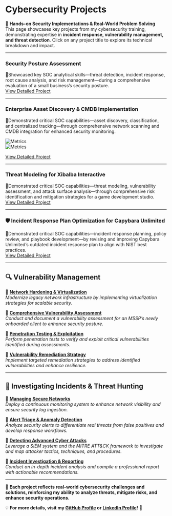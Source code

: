 # **Cybersecurity Projects**  
🚀 **Hands-on Security Implementations & Real-World Problem Solving**  
This page showcases key projects from my cybersecurity training, demonstrating expertise in **incident response, vulnerability management, and threat detection**. Click on any project title to explore its technical breakdown and impact.  

---
### Security Posture Assessment

🔹Showcased key SOC analytical skills—threat detection, incident response, root cause analysis, and risk management—during a comprehensive evaluation of a small business’s security posture.  
[View Detailed Project](projects/assess-business-security-posture.md)

---
### Enterprise Asset Discovery & CMDB Implementation

🔹Demonstrated critical SOC capabilities—asset discovery, classification, and centralized tracking—through comprehensive network scanning and CMDB integration for enhanced security monitoring.  

![Metrics](https://img.shields.io/badge/Assets%20Discovered-40+-2A9D8F)  
![Metrics](https://img.shields.io/badge/Attack%20Surface-15%25%20Reduction-264653)  

[View Detailed Project](projects/enterprise_asset_discovery.md)

---
### Threat Modeling for Xibalba Interactive

🔹Demonstrated critical SOC capabilities—threat modeling, vulnerability assessment, and attack surface analysis—through comprehensive risk identification and mitigation strategies for a game development studio.  
[View Detailed Project](projects/threat_modeling_for_xibalba_interactive.md)

---
### 🛡️ Incident Response Plan Optimization for Capybara Unlimited  

🔹Demonstrated critical SOC capabilities—incident response planning, policy review, and playbook development—by revising and improving Capybara Unlimited’s outdated incident response plan to align with NIST best practices.  
[View Detailed Project](projects/IRP_review_capybara_unlimited)

---  

## **🔍 Vulnerability Management**  
🔹 **[Network Hardening & Virtualization](vulnerability-network-hardening.md)**  
*Modernize legacy network infrastructure by implementing virtualization strategies for scalable security.*  

🔹 **[Comprehensive Vulnerability Assessment](vulnerability-assessment.md)**  
*Conduct and document a vulnerability assessment for an MSSP’s newly onboarded client to enhance security posture.*  

🔹 **[Penetration Testing & Exploitation](vulnerability-exploitation.md)**  
*Perform penetration tests to verify and exploit critical vulnerabilities identified during assessments.*  

🔹 **[Vulnerability Remediation Strategy](vulnerability-remediation.md)**  
*Implement targeted remediation strategies to address identified vulnerabilities and enhance resilience.*  

---  

## **🔎 Investigating Incidents & Threat Hunting**  
🔹 **[Managing Secure Networks](investigating-managing-networks.md)**  
*Deploy a continuous monitoring system to enhance network visibility and ensure security log ingestion.*  

🔹 **[Alert Triage & Anomaly Detection](investigating-alerts.md)**  
*Analyze security alerts to differentiate real threats from false positives and develop response workflows.*  

🔹 **[Detecting Advanced Cyber Attacks](investigating-detecting-attacks.md)**  
*Leverage a SIEM system and the MITRE ATT&CK framework to investigate and map attacker tactics, techniques, and procedures.*  

🔹 **[Incident Investigation & Reporting](investigating-incidents.md)**  
*Conduct an in-depth incident analysis and compile a professional report with actionable recommendations.*  

---  

📌 **Each project reflects real-world cybersecurity challenges and solutions, reinforcing my ability to analyze threats, mitigate risks, and enhance security operations.**  

💡 **For more details, visit my [GitHub Profile](https://github.com/EnoMada) or [LinkedIn Profile](https://www.linkedin.com/in/kylesportfolio/)!** 🚀

